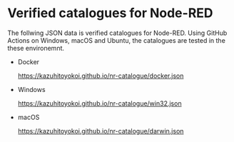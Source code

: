# Verified catalogues for Node-RED
The follwing JSON data is verified catalogues for Node-RED. Using GitHub Actions on Windows, macOS and Ubuntu, the catalogues are tested in the these environemnt.

- Docker

  https://kazuhitoyokoi.github.io/nr-catalogue/docker.json

- Windows

  https://kazuhitoyokoi.github.io/nr-catalogue/win32.json

- macOS

  https://kazuhitoyokoi.github.io/nr-catalogue/darwin.json
